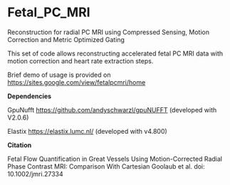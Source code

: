 # Fetal_PC_MRI
Reconstruction for radial PC MRI using Compressed Sensing, Motion Correction and Metric Optimized Gating


This set of code allows reconstructing accelerated fetal PC MRI data with motion correction and heart rate extraction steps.


Brief demo of usage is provided on https://sites.google.com/view/fetalpcmri/home

**Dependencies**

GpuNufft      https://github.com/andyschwarzl/gpuNUFFT
(developed with V2.0.6)

Elastix       https://elastix.lumc.nl/
(developed with v4.800)


**Citation**

Fetal Flow Quantification in Great Vessels Using Motion-Corrected Radial Phase Contrast MRI: Comparison With Cartesian
Goolaub et al.
doi: 10.1002/jmri.27334
